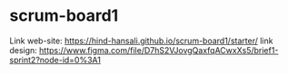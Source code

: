 # scrum-board1
Link web-site: https://hind-hansali.github.io/scrum-board1/starter/
link design: https://www.figma.com/file/D7hS2VJovgQaxfqACwxXs5/brief1-sprint2?node-id=0%3A1
